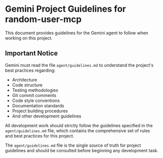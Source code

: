 # Gemini Project Guidelines for random-user-mcp

This document provides guidelines for the Gemini agent to follow when working on this project.

## Important Notice

Gemini must read the file `agent/guidelines.md` to understand the project's best practices regarding:

- Architecture
- Code structure
- Testing methodologies
- Git commit comments
- Code style conventions
- Documentation standards
- Project building procedures
- And other development guidelines

All development work should strictly follow the guidelines specified in the `agent/guidelines.md` file, which contains the comprehensive set of rules and best practices for this project.

The `agent/guidelines.md` file is the single source of truth for project guidelines and should be consulted before beginning any development task.